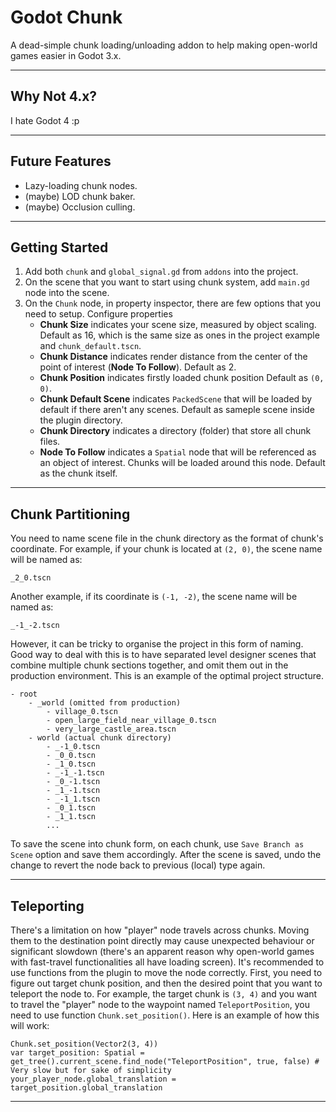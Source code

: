 # Godot Chunk
A dead-simple chunk loading/unloading addon to help making open-world games easier in Godot 3.x.

---

## Why Not 4.x?
I hate Godot 4 :p

---

## Future Features
- Lazy-loading chunk nodes.
- (maybe) LOD chunk baker.
- (maybe) Occlusion culling.

---

## Getting Started
1. Add both `chunk` and `global_signal.gd` from `addons` into the project.
2. On the scene that you want to start using chunk system, add `main.gd` node into the scene.
3. On the `Chunk` node, in property inspector, there are few options that you need to setup. Configure properties 
    - **Chunk Size** indicates your scene size, measured by object scaling. Default as 16, which is the same size as ones in the project example and `chunk_default.tscn`.
    - **Chunk Distance** indicates render distance from the center of the point of interest (**Node To Follow**). Default as 2.
    - **Chunk Position** indicates firstly loaded chunk position Default as `(0, 0)`.
    - **Chunk Default Scene** indicates `PackedScene` that will be loaded by default if there aren't any scenes. Default as sameple scene inside the plugin directory.
    - **Chunk Directory** indicates a directory (folder) that store all chunk files.
    - **Node To Follow** indicates a `Spatial` node that will be referenced as an object of interest. Chunks will be loaded around this node. Default as the chunk itself.

---

## Chunk Partitioning
You need to name scene file in the chunk directory as the format of chunk's coordinate. For example, if your chunk is located at `(2, 0)`, the scene name will be named as:
```
_2_0.tscn
```
Another example, if its coordinate is `(-1, -2)`, the scene name will be named as:
```
_-1_-2.tscn
```
However, it can be tricky to organise the project in this form of naming. Good way to deal with this is to have separated level designer scenes that combine multiple chunk sections together, and omit them out in the production environment. This is an example of the optimal project structure.
```
- root
    - _world (omitted from production)
        - village_0.tscn
        - open_large_field_near_village_0.tscn
        - very_large_castle_area.tscn
    - world (actual chunk directory)
        - _-1_0.tscn
        - _0_0.tscn
        - _1_0.tscn
        - _-1_-1.tscn
        - _0_-1.tscn
        - _1_-1.tscn
        - _-1_1.tscn
        - _0_1.tscn
        - _1_1.tscn
        ...
```
To save the scene into chunk form, on each chunk, use `Save Branch as Scene` option and save them accordingly. After the scene is saved, undo the change to revert the node back to previous (local) type again.

---

## Teleporting
There's a limitation on how "player" node travels across chunks. Moving them to the destination point directly may cause unexpected behaviour or significant slowdown (there's an apparent reason why open-world games with fast-travel functionalities all have loading screen).  It's recommended to use functions from the plugin to move the node correctly. First, you need to figure out target chunk position, and then the desired point that you want to teleport the node to. For example, the target chunk is `(3, 4)` and you want to travel the "player" node to the waypoint named `TeleportPosition`, you need to use function `Chunk.set_position()`. Here is an example of how this will work:
```gdscript
Chunk.set_position(Vector2(3, 4))
var target_position: Spatial = get_tree().current_scene.find_node("TeleportPosition", true, false) # Very slow but for sake of simplicity
your_player_node.global_translation = target_position.global_translation
```

---
